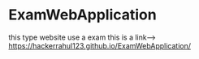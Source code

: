 # ExamWebApplication
this type website use a exam
this is a link--> https://hackerrahul123.github.io/ExamWebApplication/
